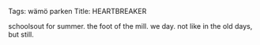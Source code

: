 Tags: wämö parken
Title: HEARTBREAKER
  
schoolsout for summer. the foot of the mill. we day. not like in the old days, but still.